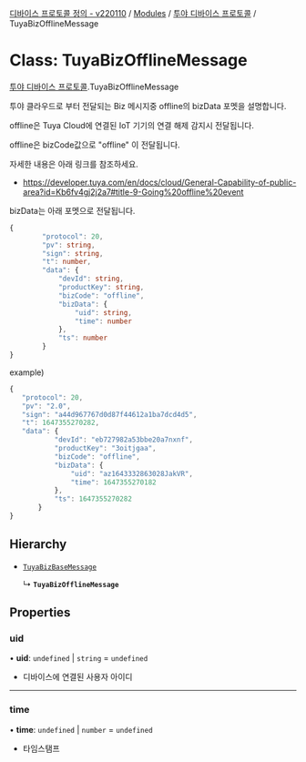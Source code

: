 [디바이스 프로토콜 정의 - v220110](../README.md) / [Modules](../modules.md) / [투야 디바이스 프로토콜](../modules/___________.md) / TuyaBizOfflineMessage

# Class: TuyaBizOfflineMessage

[투야 디바이스 프로토콜](../modules/___________.md).TuyaBizOfflineMessage

투야 클라우드로 부터 전달되는 Biz 메시지중 offline의 bizData 포멧을 설명합니다.

offline은 Tuya Cloud에 연결된 IoT 기기의 연결 해제 감지시 전달됩니다.

offline은 bizCode값으로 "offline" 이 전달됩니다.

자세한 내용은 아래 링크를 참조하세요.
* https://developer.tuya.com/en/docs/cloud/General-Capability-of-public-area?id=Kb6fv4gj2j2a7#title-9-Going%20offline%20event

bizData는 아래 포멧으로 전달됩니다.
```typescript
{
		"protocol": 20,
		"pv": string,
		"sign": string,
		"t": number,
		"data": {
		    "devId": string,
		    "productKey": string,
		    "bizCode": "offline",
		    "bizData": {
		        "uid": string,
		        "time": number
		    },
		    "ts": number
		}
}
```

example)
 ```typescript
{
    "protocol": 20,
    "pv": "2.0",
    "sign": "a44d967767d0d87f44612a1ba7dcd4d5",
    "t": 1647355270282,
    "data": {
		    "devId": "eb727982a53bbe20a7nxnf",
		    "productKey": "3oitjgaa",
		    "bizCode": "offline",
		    "bizData": {
		        "uid": "az1643332863028JakVR",
		        "time": 1647355270182
		    },
		    "ts": 1647355270282
		}
}
```

## Hierarchy

- [`TuyaBizBaseMessage`](__________.TuyaBizBaseMessage.md)

  ↳ **`TuyaBizOfflineMessage`**

## Properties

### uid

• **uid**: `undefined` \| `string` = `undefined`

* 디바이스에 연결된 사용자 아이디

___

### time

• **time**: `undefined` \| `number` = `undefined`

* 타임스탬프
